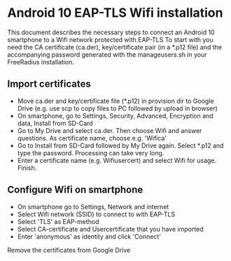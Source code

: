 # Android 10 EAP-TLS Wifi installation
This document describes the necessary steps to connect an Android 10 smartphone to a Wifi network protected with EAP-TLS
To start with you need the CA certificate (ca.der), key/certificate pair (in a *.p12 file) and the accompanying password generated with the manageusers.sh in your FreeRadius installation.

## Import certificates
- Move ca.der and key/certificate file (*.p12) in provision dir to Google Drive (e.g. use scp to copy files to PC followed by upload in browser)
- On smartphone, go to Settings, Security, Advanced, Encryption and data, Install from SD-Card
- Go to My Drive and select ca.der. Then choose Wifi and answer questions. As certificate name, choose e.g. 'Wifica' 
- Go to Install from SD-Card followed by My Drive again. Select *.p12 and type the password. Processing can take very long.
- Enter a certificate name (e.g. Wifiusercert) and select Wifi for usage. Finish.

## Configure Wifi on smartphone
- On smartphone go to Settings, Network and internet
- Select Wifi network (SSID) to connect to with EAP-TLS
- Select 'TLS' as EAP-method
- Select CA-certificate and Usercertificate that you have imported
- Enter 'anonymous' as identity and click 'Connect' 

Remove the certificates from Google Drive
